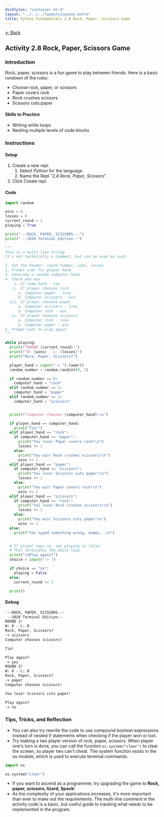 ```yaml
---
divStyles: "container mt-4"
layout: "../../../layouts/Layout.astro"
title: Python Fundamentals 2.8 Rock, Paper, Scissors Game
---
```


[← Back](/python-fundamentals/)

## Activity 2.8 Rock, Paper, Scissors Game

### Introduction

Rock, paper, scissors is a fun game to play between friends. Here is a basic rundown of the rules:

- Choose rock, paper, or scissors
- Paper covers rock
- Rock crushes scissors
- Scissors cuts paper

#### Skills to Practice

- Writing while loops
- Nesting multiple levels of code blocks

### Instructions

#### Setup

1. Create a new repl.
   1. Select _Python_ for the language.
   2. Name the Repl "_2.8 Rock, Paper, Scissors_".
2. Click Create repl.

#### Code

```python
import random

wins = 0
losses = 0
current_round = 1
playing = True

print("---ROCK, PAPER, SCISSORS---")
print(" --2020 Terminal Edition--")

"""
This is a multi-line string.
It's not technically a comment, but can be used as such.

1. Set the header: round number, wins, losses
2. Prompt user for player hand
3. Generate a random computer hand
4. Check who won
    i. If same hand - tie
   ii. If player chooses rock
      a. Computer paper - lose
      b. Computer scissors - win
  iii. If player chooses paper
      a. Computer scissors - lose
      b. Computer rock - win
   iv. If player chooses scissors
      a. Computer rock - lose
      b. Computer paper - win
5. Prompt user to play again
"""

while playing:
  print(f"ROUND {current_round}!")
  print(f"W: {wins} - L: {losses}")
  print("Rock, Paper, Scissors?")

  player_hand = input("-> ").lower()
  random_number = random.randint(0, 2)

  if random_number == 0:
    computer_hand = "rock"
  elif random_number == 1:
    computer_hand = "paper"
  elif random_number == 2:
    computer_hand = "scissors"


  print(f"Computer chooses {computer_hand}!\n")

  if player_hand == computer_hand:
    print("Tie!")
  elif player_hand == "rock":
    if computer_hand == "paper":
      print("You lose! Paper covers rock!\n")
      losses += 1
    else:
      print("You win! Rock crushes scissors!\n")
      wins += 1
  elif player_hand == "paper":
    if computer_hand == "scissors":
      print("You lose! Scissors cuts paper!\n")
      losses += 1
    else:
      print("You win! Paper covers rock!\n")
      wins += 1
  elif player_hand == "scissors":
    if computer_hand == "rock":
      print("You lose! Rock crushes scissors!\n")
      losses += 1
    else:
      print("You win! Scissors cuts paper!\n")
      wins += 1
  else:
    print("You typed something wrong, dummy...\n")


  # If player says no, set playing to false.
  # This terminates the while loop.
  print("\nPlay again?")
  choice = input("-> ")

  if choice == "no":
    playing = False
  else:
    current_round += 1

  print()
```

#### Debug

```txt
---ROCK, PAPER, SCISSORS---
 --2020 Terminal Edition--
ROUND 1!
W: 0 - L: 0
Rock, Paper, Scissors?
-> scissors
Computer chooses scissors!

Tie!

Play again?
-> yes
ROUND 2!
W: 0 - L: 0
Rock, Paper, Scissors?
-> paper
Computer chooses scissors!

You lose! Scissors cuts paper!

Play again?
-> no
```

### Tips, Tricks, and Reflection

- You can also try rewrite the code to use compound boolean expressions instead of nested if statements when checking if the player won or lost.
- Try making a two player version of rock, paper, scissors. When player one's turn is done, you can call the function `os.system("clear")` to clear the screen, so player two can't cheat. The system function exists in the os module, which is used to execute terminal commands.

```python
import os

os.system("clear")
```

- If you want to ascend as a programmer, try upgrading the game to **Rock, paper, scissors, lizard, Spock**!
- As the complexity of your applications increases, it's more important than ever to make out the requirements. The multi-line comment in the activity code is a basic, but useful guide to tracking what needs to be implemented in the program.
